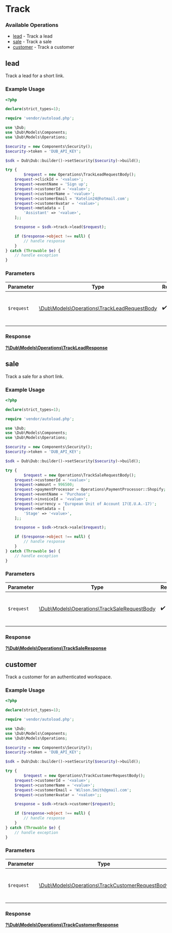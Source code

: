 # Track


### Available Operations

* [lead](#lead) - Track a lead
* [sale](#sale) - Track a sale
* [customer](#customer) - Track a customer

## lead

Track a lead for a short link.

### Example Usage

```php
<?php

declare(strict_types=1);

require 'vendor/autoload.php';

use \Dub;
use \Dub\Models\Components;
use \Dub\Models\Operations;

$security = new Components\Security();
$security->token = 'DUB_API_KEY';

$sdk = Dub\Dub::builder()->setSecurity($security)->build();

try {
        $request = new Operations\TrackLeadRequestBody();
    $request->clickId = '<value>';
    $request->eventName = 'Sign up';
    $request->customerId = '<value>';
    $request->customerName = '<value>';
    $request->customerEmail = 'Katelin24@hotmail.com';
    $request->customerAvatar = '<value>';
    $request->metadata = [
        'Assistant' => '<value>',
    ];;

    $response = $sdk->track->lead($request);

    if ($response->object !== null) {
        // handle response
    }
} catch (Throwable $e) {
    // handle exception
}
```

### Parameters

| Parameter                                                                                      | Type                                                                                           | Required                                                                                       | Description                                                                                    |
| ---------------------------------------------------------------------------------------------- | ---------------------------------------------------------------------------------------------- | ---------------------------------------------------------------------------------------------- | ---------------------------------------------------------------------------------------------- |
| `$request`                                                                                     | [\Dub\Models\Operations\TrackLeadRequestBody](../../Models/Operations/TrackLeadRequestBody.md) | :heavy_check_mark:                                                                             | The request object to use for the request.                                                     |


### Response

**[?\Dub\Models\Operations\TrackLeadResponse](../../Models/Operations/TrackLeadResponse.md)**


## sale

Track a sale for a short link.

### Example Usage

```php
<?php

declare(strict_types=1);

require 'vendor/autoload.php';

use \Dub;
use \Dub\Models\Components;
use \Dub\Models\Operations;

$security = new Components\Security();
$security->token = 'DUB_API_KEY';

$sdk = Dub\Dub::builder()->setSecurity($security)->build();

try {
        $request = new Operations\TrackSaleRequestBody();
    $request->customerId = '<value>';
    $request->amount = 996500;
    $request->paymentProcessor = Operations\PaymentProcessor::Shopify;
    $request->eventName = 'Purchase';
    $request->invoiceId = '<value>';
    $request->currency = 'European Unit of Account 17(E.U.A.-17)';
    $request->metadata = [
        'Stage' => '<value>',
    ];;

    $response = $sdk->track->sale($request);

    if ($response->object !== null) {
        // handle response
    }
} catch (Throwable $e) {
    // handle exception
}
```

### Parameters

| Parameter                                                                                      | Type                                                                                           | Required                                                                                       | Description                                                                                    |
| ---------------------------------------------------------------------------------------------- | ---------------------------------------------------------------------------------------------- | ---------------------------------------------------------------------------------------------- | ---------------------------------------------------------------------------------------------- |
| `$request`                                                                                     | [\Dub\Models\Operations\TrackSaleRequestBody](../../Models/Operations/TrackSaleRequestBody.md) | :heavy_check_mark:                                                                             | The request object to use for the request.                                                     |


### Response

**[?\Dub\Models\Operations\TrackSaleResponse](../../Models/Operations/TrackSaleResponse.md)**


## customer

Track a customer for an authenticated workspace.

### Example Usage

```php
<?php

declare(strict_types=1);

require 'vendor/autoload.php';

use \Dub;
use \Dub\Models\Components;
use \Dub\Models\Operations;

$security = new Components\Security();
$security->token = 'DUB_API_KEY';

$sdk = Dub\Dub::builder()->setSecurity($security)->build();

try {
        $request = new Operations\TrackCustomerRequestBody();
    $request->customerId = '<value>';
    $request->customerName = '<value>';
    $request->customerEmail = 'Wilson.Smith@gmail.com';
    $request->customerAvatar = '<value>';;

    $response = $sdk->track->customer($request);

    if ($response->object !== null) {
        // handle response
    }
} catch (Throwable $e) {
    // handle exception
}
```

### Parameters

| Parameter                                                                                              | Type                                                                                                   | Required                                                                                               | Description                                                                                            |
| ------------------------------------------------------------------------------------------------------ | ------------------------------------------------------------------------------------------------------ | ------------------------------------------------------------------------------------------------------ | ------------------------------------------------------------------------------------------------------ |
| `$request`                                                                                             | [\Dub\Models\Operations\TrackCustomerRequestBody](../../Models/Operations/TrackCustomerRequestBody.md) | :heavy_check_mark:                                                                                     | The request object to use for the request.                                                             |


### Response

**[?\Dub\Models\Operations\TrackCustomerResponse](../../Models/Operations/TrackCustomerResponse.md)**

